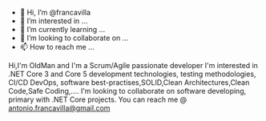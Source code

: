 - 👋 Hi, I’m @francavilla
- 👀 I’m interested in ...
- 🌱 I’m currently learning ...
- 💞️ I’m looking to collaborate on ...
- 📫 How to reach me ...

<!---
francavilla/francavilla is a ✨ special ✨ repository because its `README.md` (this file) appears on your GitHub profile.
You can click the Preview link to take a look at your changes.
--->
Hi,I'm OldMan and I'm a Scrum/Agile passionate developer
I'm interested in .NET Core 3 and Core 5 development technologies, testing methodologies, CI/CD DevOps, software best-practises,SOLID,Clean Architectures,Clean Code,Safe Coding,....
I'm looking to collaborate on software developing, primary with .NET Core projects.
You can reach me @ antonio.francavilla@gmail.com
